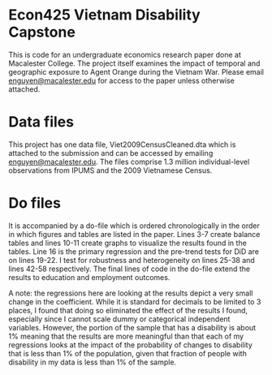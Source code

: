 # Econ425 Vietnam Disability Capstone
This is code for an undergraduate economics research paper done at Macalester College. The project itself examines the impact of temporal and geographic exposure to Agent Orange during the Vietnam War. Please email enguyen@macalester.edu for access to the paper unless otherwise attached. 
# Data files
This project has one data file, Viet2009CensusCleaned.dta which is attached to the submission and can be accessed by emailing enguyen@macalester.edu. The files comprise 1.3 million individual-level observations from IPUMS and the 2009 Vietnamese Census. 
# Do files
It is accompanied by a do-file which is ordered chronologically in the order in which figures and tables are listed in the paper. Lines 3-7 create balance tables and lines 10-11 create graphs to visualize the results found in the tables. Line 16 is the primary regression and the pre-trend tests for DiD are on lines 19-22. I test for robustness and heterogeneity on lines 25-38 and lines 42-58 respectively. The final lines of code in the do-file extend the results to education and employment outcomes. 

A note: the regressions here are looking at the results depict a very small change in the coefficient. While it is standard for decimals to be limited to 3 places, I found that doing so eliminated the effect of the results I found, especially since I cannot scale dummy or categorical independent variables. However, the portion of the sample that has a disability is about 1% meaning that the results are more meaningful than that each of my regressions looks at the impact of the probability of changes to disability that is less than 1% of the population, given that fraction of people with disability in my data is less than 1% of the sample. 
